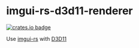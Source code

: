 # imgui-rs-d3d11-renderer

[![crates.io badge](https://img.shields.io/crates/v/imgui-rs-d3d11-renderer)](https://crates.io/crates/imgui-rs-d3d11-renderer)

Use [imgui-rs](https://github.com/imgui-rs/imgui-rs) with [D3D11](https://github.com/OxideEngine/d3d11-rs)
